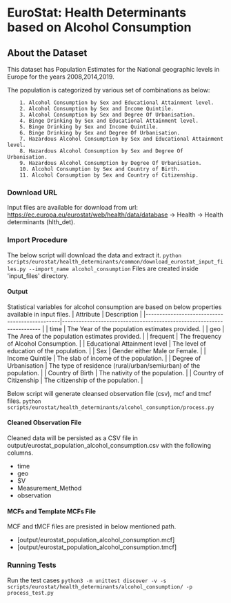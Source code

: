 # EuroStat: Health Determinants based on Alcohol Consumption


## About the Dataset
This dataset has Population Estimates for the National geographic levels in Europe for the years 2008,2014,2019.

The population is categorized by various set of combinations as below:
        
        1. Alcohol Consumption by Sex and Educational Attainment level.
        2. Alcohol Consumption by Sex and Income Quintile.
        3. Alcohol Consumption by Sex and Degree Of Urbanisation.
        4. Binge Drinking by Sex and Educational Attainment level.
        5. Binge Drinking by Sex and Income Quintile.
        6. Binge Drinking by Sex and Degree Of Urbanisation.
        7. Hazardous Alcohol Consumption by Sex and Educational Attainment level.
        8. Hazardous Alcohol Consumption by Sex and Degree Of Urbanisation.
        9. Hazardous Alcohol Consumption by Degree Of Urbanisation. 
        10. Alcohol Consumption by Sex and Country of Birth.
        11. Alcohol Consumption by Sex and Country of Citizenship.
        

### Download URL
Input files are available for download from url: https://ec.europa.eu/eurostat/web/health/data/database -> Health -> Health determinants (hlth_det).

### Import Procedure
The below script will download the data and extract it.
`python scripts/eurostat/health_determinants/common/download_eurostat_input_files.py --import_name alcohol_consumption`
Files are created inside 'input_files' directory.


#### Output
Statistical variables for alcohol consumption are based on below properties available in input files.
| Attribute                                     | Description                                                   	|
|-----------------------------------------------|----------------------------------------------------------------------	|
| time                          		| The Year of the population estimates provided.                	|
| geo                           		| The Area of the population estimates provided.            		|
| frequent               			| The frequency of Alcohol Consumption.                  		|
| Educational Attainment level      		| The level of education of the population.  				|
| Sex                   			| Gender either Male or Female.                         		|
| Income Quintile               		| The slab of income of the population.                 		|
| Degree of Urbanisation            		| The type of residence (rural/urban/semiurban) of the population.      |
| Country of Birth                  		| The nativity of the population.                   			|
| Country of Citizenship                	| The citizenship of the population.                			|


Below script will generate cleansed observation file (csv), mcf and tmcf files.
`python scripts/eurostat/health_determinants/alcohol_consumption/process.py`


#### Cleaned Observation File
Cleaned data will be persisted as a CSV file in output/eurostat_population_alcohol_consumption.csv with the following columns.

- time
- geo
- SV
- Measurement_Method
- observation


#### MCFs and Template MCFs File
MCF and tMCF files are presisted in below mentioned path.
- [output/eurostat_population_alcohol_consumption.mcf]
- [output/eurostat_population_alcohol_consumption.tmcf]


### Running Tests

Run the test cases
`python3 -m unittest discover -v -s scripts/eurostat/health_determinants/alcohol_consumption/ -p process_test.py`
